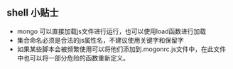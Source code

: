 ## shell 小贴士
- mongo 可以直接加载js文件进行运行，也可以使用load函数进行加载
- 集合命名必须是合法的js属性名，不建议使用关键字和保留字
- 如果某些脚本会被频繁使用可以将他们添加到.mogonrc.js文件中，在此文件中也可以将一部分危险的函数重新定义。